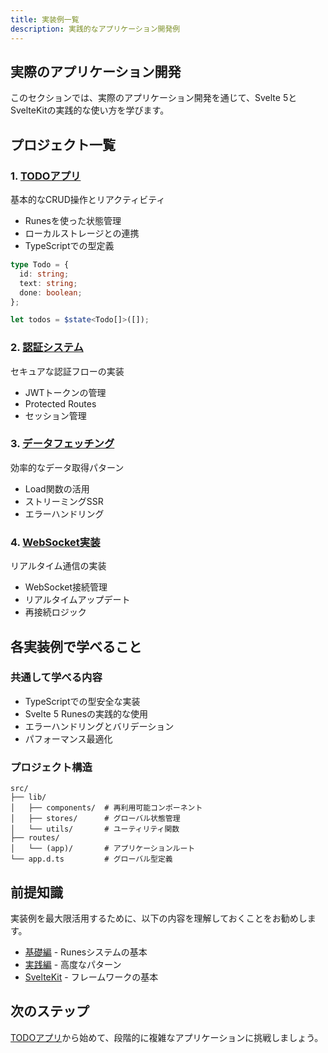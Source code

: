 ```yaml
---
title: 実装例一覧
description: 実践的なアプリケーション開発例
---
```


## 実際のアプリケーション開発

このセクションでは、実際のアプリケーション開発を通じて、Svelte 5とSvelteKitの実践的な使い方を学びます。

## プロジェクト一覧

### 1. [TODOアプリ](/examples/todo-app/)

基本的なCRUD操作とリアクティビティ

- Runesを使った状態管理
- ローカルストレージとの連携
- TypeScriptでの型定義

```typescript
type Todo = {
  id: string;
  text: string;
  done: boolean;
};

let todos = $state<Todo[]>([]);
```

### 2. [認証システム](/examples/auth-system/)

セキュアな認証フローの実装

- JWTトークンの管理
- Protected Routes
- セッション管理

### 3. [データフェッチング](/examples/data-fetching/)

効率的なデータ取得パターン

- Load関数の活用
- ストリーミングSSR
- エラーハンドリング

### 4. [WebSocket実装](/examples/websocket/)

リアルタイム通信の実装

- WebSocket接続管理
- リアルタイムアップデート
- 再接続ロジック

## 各実装例で学べること

### 共通して学べる内容

- TypeScriptでの型安全な実装
- Svelte 5 Runesの実践的な使用
- エラーハンドリングとバリデーション
- パフォーマンス最適化

### プロジェクト構造

```
src/
├── lib/
│   ├── components/  # 再利用可能コンポーネント
│   ├── stores/      # グローバル状態管理
│   └── utils/       # ユーティリティ関数
├── routes/
│   └── (app)/       # アプリケーションルート
└── app.d.ts         # グローバル型定義
```

## 前提知識

実装例を最大限活用するために、以下の内容を理解しておくことをお勧めします。

- [基礎編](/basics/) - Runesシステムの基本
- [実践編](/advanced/) - 高度なパターン
- [SvelteKit](/sveltekit/) - フレームワークの基本

## 次のステップ

[TODOアプリ](/examples/todo-app/)から始めて、段階的に複雑なアプリケーションに挑戦しましょう。